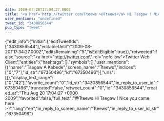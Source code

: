 ```yaml
---
date: 2009-08-20T17:04:27.000Z
title: "<a href='http://twitter.com/Tteews'>@Tteews</a> Hi Tsegaw ! Nice you came here :-)″"
user_mentions: "undefined"
tweet_id: "3430856544"
pub_type: "tweet"
---
```

{"edit_info":{"initial":{"editTweetIds":["3430856544"],"editableUntil":"2009-08-20T17:34:27.000Z","editsRemaining":"5","isEditEligible":true}},"retweeted":false,"source":"<a href=\"http://twitter.com\" rel=\"nofollow\">Twitter Web Client</a>","entities":{"hashtags":[],"symbols":[],"user_mentions":[{"name":"Tsegaw A Kebede","screen_name":"Tteews","indices":["0","7"],"id_str":"67350496","id":"67350496"}],"urls":[]},"display_text_range":["0","42"],"favorite_count":"0","id_str":"3430856544","in_reply_to_user_id":"67350496","truncated":false,"retweet_count":"0","id":"3430856544","created_at":"Thu Aug 20 17:04:27 +0000 2009","favorited":false,"full_text":"@Tteews Hi Tsegaw ! Nice you came here :-)","lang":"en","in_reply_to_screen_name":"Tteews","in_reply_to_user_id_str":"67350496"}
